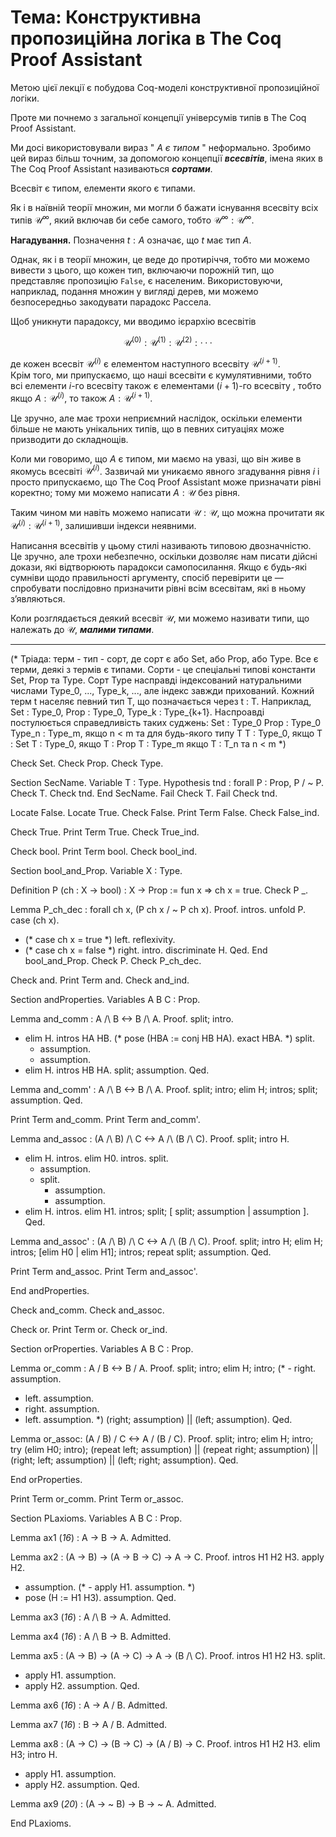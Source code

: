 <H1><b>Тема: Конструктивна пропозиційна логіка в The Coq Proof Assistant</b></H1>

Метою цієї лекції є побудова Coq-моделі конструктивної пропозиційної логіки.

Проте ми почнемо з загальної концепції універсумів типів в The Coq Proof Assistant.

Ми досі використовували вираз " $А$ *є типом* "  неформально.
Зробимо цей вираз більш точним, за допомогою концепції ***всесвітів***, імена яких в The Coq Proof Assistant
називаються ***сортами***.

Всесвіт є типом, елементи якого є типами.

Як і в наївній теорії множин, ми могли б бажати існування всесвіту всіх типів $\mathcal{U}^{\infty}$, який включав би себе самого,
тобто $\mathcal{U}^\infty:\mathcal{U}^\infty$.

**Нагадування.**
Позначення $t:A$ означає, що $t$ має тип $A$.

Однак, як і в теорії множин, це веде до протиріччя, тобто ми можемо вивести з цього, що кожен тип, включаючи порожній тип, що представляє
пропозицію `False`, є населеним.
Використовуючи, наприклад, подання множин у вигляді дерев, ми можемо безпосередньо закодувати парадокс Рассела.

Щоб уникнути парадоксу, ми вводимо ієрархію всесвітів

```math
\mathcal{U}^{(0)}:\mathcal{U}^{(1)}:\mathcal{U}^{(2)} : · · ·
```

де кожен всесвіт $\mathcal{U}^{(i)}$ є елементом наступного всесвіту $\mathcal{U}^{(i+1)}$.<br/>
Крім того, ми припускаємо, що наші всесвіти є кумулятивними, тобто всі елементи $i$-го всесвіту також є елементами $(i+1)$-го всесвіту ,
тобто якщо $A:\mathcal{U}^{(i)}$, то також $A:\mathcal{U}^{(i+1)}$.

Це зручно, але має трохи неприємний наслідок, оскільки елементи більше не мають унікальних типів, що в певних ситуаціях може призводити до
складнощів.

Коли ми говоримо, що $A$ є типом, ми маємо на увазі, що він живе в якомусь всесвіті $\mathcal{U}^{(i)}$.
Зазвичай ми уникаємо явного згадування рівня $i$ і просто припускаємо, що The Coq Proof Assistant може призначати рівні коректно;
тому ми можемо написати $A:\mathcal{U}$ без рівня.

Таким чином ми навіть можемо написати $\mathcal{U}:\mathcal{U}$, що можна прочитати як $\mathcal{U}^{(i)}:\mathcal{U}^{(i+1)}$,
залишивши індекси неявними.

Написання всесвітів у цьому стилі називають типовою двозначністю.<br/>
Це зручно, але трохи небезпечно, оскільки дозволяє нам писати дійсні докази, які відтворюють парадокси самопосилання.
Якщо є будь-які сумніви щодо правильності аргументу, спосіб перевірити це — спробувати послідовно призначити рівні всім всесвітам, які в ньому з’являються.

Коли розглядається деякий всесвіт $\mathcal{U}$, ми можемо називати типи, що належать до $\mathcal{U}$, ***малими типами***.


----

(* Тріада: терм - тип - сорт, де сорт є або Set, або Prop, або Type.
   Все є терми, деякі з термів є типами.
   Сорти - це спеціальні типові константи Set, Prop та Type.
   Сорт Type насправді індексований натуральними числами
      Type_0, ..., Type_k, ..., але індекс завжди прихований.
   Кожний терм t населяє певний тип T, що позначається через t : T.
   Наприклад, Set : Type_0, Prop : Type_0, Type_k : Type_{k+1}.
   Наспроавді постулюється справедливість таких суджень:
      Set : Type_0
      Prop : Type_0
      Type_n : Type_m, якщо n < m
   та для будь-якого типу T
      T : Type_0, якщо T : Set
      T : Type_0, якщо T : Prop
      T : Type_m якщо T : T_n та n < m
*)

Check Set.
Check Prop.
Check Type.

Section SecName.
Variable T : Type.
Hypothesis tnd : forall P : Prop, P \/ ~ P.
Check T.
Check tnd.
End SecName.
Fail Check T.
Fail Check tnd.

Locate False.
Locate True.
Check False.
Print Term False.
Check False_ind.

Check True.
Print Term True.
Check True_ind.

Check bool.
Print Term bool.
Check bool_ind.

Section bool_and_Prop.
Variable X : Type.

Definition P (ch : X -> bool) : X -> Prop :=
  fun x => ch x = true.
Check P _.

Lemma P_ch_dec : forall ch x, (P ch x \/ ~ P ch x).
Proof.
  intros. unfold P.
  case (ch x).
  - (* case ch x = true *)
    left. reflexivity.
  - (* case ch x = false *)
    right. intro. discriminate H.
Qed.
End bool_and_Prop.
Check P.
Check P_ch_dec.

Check and.
Print Term and.
Check and_ind.

Section andProperties.
Variables A B C : Prop.

Lemma and_comm : A /\ B <-> B /\ A.
Proof.
  split; intro.
  - elim H. intros HA HB.
    (* pose (HBA := conj HB HA). exact HBA.   *)
    split.
    + assumption.
    + assumption.
  - elim H. intros HB HA.
    split; assumption.
Qed.

Lemma and_comm' : A /\ B <-> B /\ A.
Proof. split; intro; elim H; intros; split; assumption. Qed.

Print Term and_comm.
Print Term and_comm'.

Lemma and_assoc : (A /\ B) /\ C <-> A /\ (B /\ C).
Proof.
  split; intro H.
  - elim H. intros. elim H0. intros. split.
    + assumption.
    + split.
      * assumption.
      * assumption.
  - elim H. intros. elim H1. intros; split; [ split; assumption | assumption ].
Qed.

Lemma and_assoc' : (A /\ B) /\ C <-> A /\ (B /\ C).
Proof.
  split; intro H; elim H; intros; [elim H0 | elim H1];
  intros; repeat split; assumption.
Qed.

Print Term and_assoc.
Print Term and_assoc'.

End andProperties.

Check and_comm.
Check and_assoc.

Check or.
Print Term or.
Check or_ind.

Section orProperties.
Variables A B C : Prop.

Lemma or_comm : A \/ B <-> B \/ A.
Proof.
  split; intro; elim H; intro;
(*  - right. assumption.
  - left. assumption.
  - right. assumption.
  - left. assumption. *)
  (right; assumption) || (left; assumption).
Qed.

Lemma or_assoc: (A \/ B) \/ C <-> A \/ (B \/ C).
Proof.
  split; intro; elim H; intro; try (elim H0; intro);
  (repeat left; assumption) ||
    (repeat right; assumption) ||
    (right; left; assumption) ||
    (left; right; assumption). 
Qed.

End orProperties.

Print Term or_comm.
Print Term or_assoc.


Section PLaxioms.
Variables A B C : Prop.

Lemma ax1 (*16*) : A -> B -> A.
Admitted.

Lemma ax2 : (A -> B) -> (A -> B -> C) -> A -> C.
Proof.
  intros H1 H2 H3. apply H2.
  - assumption.
(*  - apply H1. assumption. *)
  - pose (H := H1 H3). assumption.
Qed.

Lemma ax3 (*16*) : A /\ B -> A.
Admitted.

Lemma ax4 (*16*) : A /\ B -> B.
Admitted.

Lemma ax5 : (A -> B) -> (A -> C) -> A -> (B /\ C).
Proof.
  intros H1 H2 H3. split.
  - apply H1. assumption.
  - apply H2. assumption.
Qed.

   Lemma ax6 (*16*) : A -> A \/ B.
Admitted.

Lemma ax7 (*16*) : B -> A \/ B.
Admitted.

   Lemma ax8 : (A -> C) -> (B -> C) -> (A \/ B) -> C.
Proof.
  intros H1 H2 H3.
  elim H3; intro H.
  - apply H1. assumption.
  - apply H2. assumption.
Qed.

Lemma ax9 (*20*) : (A -> ~ B) -> B -> ~ A.
Admitted.

End PLaxioms.

